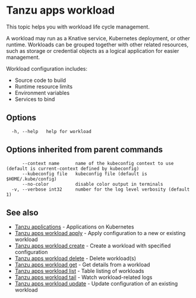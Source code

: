 # Tanzu apps workload

This topic helps you with workload life cycle management.

A workload may run as a Knative service, Kubernetes deployment, or other runtime. Workloads can be grouped together with other related resources, such as storage or credential objects as a logical application for easier management.

Workload configuration includes:

- Source code to build
- Runtime resource limits
- Environment variables
- Services to bind

## <a id="options"></a>Options

```
  -h, --help   help for workload
```

## <a id="options-inherited-from-parent-commands"></a>Options inherited from parent commands

```
      --context name      name of the kubeconfig context to use (default is current-context defined by kubeconfig)
      --kubeconfig file   kubeconfig file (default is $HOME/.kube/config)
      --no-color          disable color output in terminals
  -v, --verbose int32     number for the log level verbosity (default 1)
```

## See also

- [Tanzu applications](tanzu_apps.md)	- Applications on Kubernetes
- [Tanzu apps workload apply](tanzu_apps_workload_apply.md)	- Apply configuration to a new or existing workload
- [Tanzu apps workload create](tanzu_apps_workload_create.md)	- Create a workload with specified configuration
- [Tanzu apps workload delete](tanzu_apps_workload_delete.md)	- Delete workload(s)
- [Tanzu apps workload get](tanzu_apps_workload_get.md)	- Get details from a workload
- [Tanzu apps workload list](tanzu_apps_workload_list.md) - Table listing of workloads
- [Tanzu apps workload tail](tanzu_apps_workload_tail.md) - Watch workload-related logs
- [Tanzu apps workload update](tanzu_apps_workload_update.md)	- Update configuration of an existing workload

